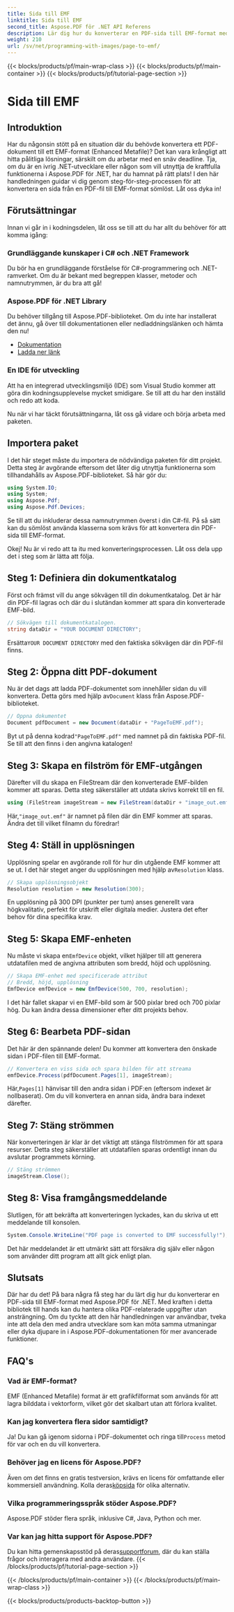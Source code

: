 ```yaml
---
title: Sida till EMF
linktitle: Sida till EMF
second_title: Aspose.PDF för .NET API Referens
description: Lär dig hur du konverterar en PDF-sida till EMF-format med denna steg-för-steg-guide med Aspose.PDF för .NET. Perfekt för utvecklare.
weight: 210
url: /sv/net/programming-with-images/page-to-emf/
---
```


{{< blocks/products/pf/main-wrap-class >}}
{{< blocks/products/pf/main-container >}}
{{< blocks/products/pf/tutorial-page-section >}}

# Sida till EMF

## Introduktion

Har du någonsin stött på en situation där du behövde konvertera ett PDF-dokument till ett EMF-format (Enhanced Metafile)? Det kan vara krångligt att hitta pålitliga lösningar, särskilt om du arbetar med en snäv deadline. Tja, om du är en ivrig .NET-utvecklare eller någon som vill utnyttja de kraftfulla funktionerna i Aspose.PDF för .NET, har du hamnat på rätt plats! I den här handledningen guidar vi dig genom steg-för-steg-processen för att konvertera en sida från en PDF-fil till EMF-format sömlöst. Låt oss dyka in!

## Förutsättningar

Innan vi går in i kodningsdelen, låt oss se till att du har allt du behöver för att komma igång:

### Grundläggande kunskaper i C# och .NET Framework
Du bör ha en grundläggande förståelse för C#-programmering och .NET-ramverket. Om du är bekant med begreppen klasser, metoder och namnutrymmen, är du bra att gå!

### Aspose.PDF för .NET Library
Du behöver tillgång till Aspose.PDF-biblioteket. Om du inte har installerat det ännu, gå över till dokumentationen eller nedladdningslänken och hämta den nu!

- [Dokumentation](https://reference.aspose.com/pdf/net/)
- [Ladda ner länk](https://releases.aspose.com/pdf/net/)

### En IDE för utveckling
Att ha en integrerad utvecklingsmiljö (IDE) som Visual Studio kommer att göra din kodningsupplevelse mycket smidigare. Se till att du har den inställd och redo att koda.

Nu när vi har täckt förutsättningarna, låt oss gå vidare och börja arbeta med paketen.

## Importera paket

I det här steget måste du importera de nödvändiga paketen för ditt projekt. Detta steg är avgörande eftersom det låter dig utnyttja funktionerna som tillhandahålls av Aspose.PDF-biblioteket. Så här gör du:

```csharp
using System.IO;
using System;
using Aspose.Pdf;
using Aspose.Pdf.Devices;
```

Se till att du inkluderar dessa namnutrymmen överst i din C#-fil. På så sätt kan du sömlöst använda klasserna som krävs för att konvertera din PDF-sida till EMF-format.

Okej! Nu är vi redo att ta itu med konverteringsprocessen. Låt oss dela upp det i steg som är lätta att följa.

## Steg 1: Definiera din dokumentkatalog

Först och främst vill du ange sökvägen till din dokumentkatalog. Det är här din PDF-fil lagras och där du i slutändan kommer att spara din konverterade EMF-bild.

```csharp
// Sökvägen till dokumentkatalogen.
string dataDir = "YOUR DOCUMENT DIRECTORY";
```

 Ersätta`YOUR DOCUMENT DIRECTORY` med den faktiska sökvägen där din PDF-fil finns.

## Steg 2: Öppna ditt PDF-dokument

 Nu är det dags att ladda PDF-dokumentet som innehåller sidan du vill konvertera. Detta görs med hjälp av`Document` klass från Aspose.PDF-biblioteket.

```csharp
// Öppna dokumentet
Document pdfDocument = new Document(dataDir + "PageToEMF.pdf");
```

 Byt ut på denna kodrad`"PageToEMF.pdf"` med namnet på din faktiska PDF-fil. Se till att den finns i den angivna katalogen!

## Steg 3: Skapa en filström för EMF-utgången

Därefter vill du skapa en FileStream där den konverterade EMF-bilden kommer att sparas. Detta steg säkerställer att utdata skrivs korrekt till en fil.

```csharp
using (FileStream imageStream = new FileStream(dataDir + "image_out.emf", FileMode.Create))
```

 Här,`"image_out.emf"` är namnet på filen där din EMF kommer att sparas. Ändra det till vilket filnamn du föredrar!

## Steg 4: Ställ in upplösningen

 Upplösning spelar en avgörande roll för hur din utgående EMF kommer att se ut. I det här steget anger du upplösningen med hjälp av`Resolution` klass.

```csharp
// Skapa upplösningsobjekt
Resolution resolution = new Resolution(300);
```

En upplösning på 300 DPI (punkter per tum) anses generellt vara högkvalitativ, perfekt för utskrift eller digitala medier. Justera det efter behov för dina specifika krav.

## Steg 5: Skapa EMF-enheten

 Nu måste vi skapa en`EmfDevice` objekt, vilket hjälper till att generera utdatafilen med de angivna attributen som bredd, höjd och upplösning.

```csharp
// Skapa EMF-enhet med specificerade attribut
// Bredd, höjd, upplösning
EmfDevice emfDevice = new EmfDevice(500, 700, resolution);
```

I det här fallet skapar vi en EMF-bild som är 500 pixlar bred och 700 pixlar hög. Du kan ändra dessa dimensioner efter ditt projekts behov.

## Steg 6: Bearbeta PDF-sidan

Det här är den spännande delen! Du kommer att konvertera den önskade sidan i PDF-filen till EMF-format. 

```csharp
// Konvertera en viss sida och spara bilden för att streama
emfDevice.Process(pdfDocument.Pages[1], imageStream);
```

 Här,`Pages[1]` hänvisar till den andra sidan i PDF:en (eftersom indexet är nollbaserat). Om du vill konvertera en annan sida, ändra bara indexet därefter.

## Steg 7: Stäng strömmen

När konverteringen är klar är det viktigt att stänga filströmmen för att spara resurser. Detta steg säkerställer att utdatafilen sparas ordentligt innan du avslutar programmets körning.

```csharp
// Stäng strömmen
imageStream.Close();
```

## Steg 8: Visa framgångsmeddelande

Slutligen, för att bekräfta att konverteringen lyckades, kan du skriva ut ett meddelande till konsolen.

```csharp
System.Console.WriteLine("PDF page is converted to EMF successfully!");
```

Det här meddelandet är ett utmärkt sätt att försäkra dig själv eller någon som använder ditt program att allt gick enligt plan.

## Slutsats

Där har du det! På bara några få steg har du lärt dig hur du konverterar en PDF-sida till EMF-format med Aspose.PDF för .NET. Med kraften i detta bibliotek till hands kan du hantera olika PDF-relaterade uppgifter utan ansträngning. Om du tyckte att den här handledningen var användbar, tveka inte att dela den med andra utvecklare som kan möta samma utmaningar eller dyka djupare in i Aspose.PDF-dokumentationen för mer avancerade funktioner.

## FAQ's

### Vad är EMF-format?
EMF (Enhanced Metafile) format är ett grafikfilformat som används för att lagra bilddata i vektorform, vilket gör det skalbart utan att förlora kvalitet.

### Kan jag konvertera flera sidor samtidigt?
 Ja! Du kan gå igenom sidorna i PDF-dokumentet och ringa till`Process` metod för var och en du vill konvertera.

### Behöver jag en licens för Aspose.PDF?
 Även om det finns en gratis testversion, krävs en licens för omfattande eller kommersiell användning. Kolla deras[köpsida](https://purchase.aspose.com/buy) för olika alternativ.

### Vilka programmeringsspråk stöder Aspose.PDF?
Aspose.PDF stöder flera språk, inklusive C#, Java, Python och mer.

### Var kan jag hitta support för Aspose.PDF?
 Du kan hitta gemenskapsstöd på deras[supportforum](https://forum.aspose.com/c/pdf/10), där du kan ställa frågor och interagera med andra användare.
{{< /blocks/products/pf/tutorial-page-section >}}

{{< /blocks/products/pf/main-container >}}
{{< /blocks/products/pf/main-wrap-class >}}

{{< blocks/products/products-backtop-button >}}
